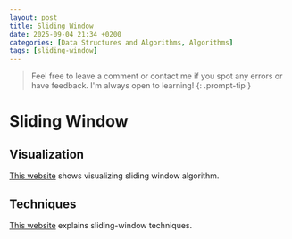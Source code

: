 ```yaml
---
layout: post
title: Sliding Window
date: 2025-09-04 21:34 +0200
categories: [Data Structures and Algorithms, Algorithms]
tags: [sliding-window]
---
```



> Feel free to leave a comment or contact me if you spot any errors or have feedback. I'm always open to learning!
{: .prompt-tip }


# Sliding Window

## Visualization

[This website](https://algorithm-visualizer.org/dynamic-programming/sliding-window) shows visualizing sliding window algorithm.


## Techniques
[This website](https://www.geeksforgeeks.org/dsa/window-sliding-technique/) explains sliding-window techniques.
